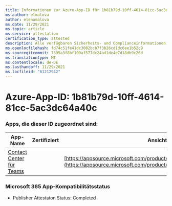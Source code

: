 ```yaml
---
title: Informationen zur Azure-App-ID für 1b81b79d-10ff-4614-81cc-5ac3dc64a40c
ms.author: elmalova
author: elenamalova
ms.date: 11/29/2021
ms.topic: article
ms.service: attestation
certification_type: attested
description: Alle verfügbaren Sicherheits- und Complianceinformationen für 1b81b79d-10ff-4614-81cc-5ac3dc64a40c.
ms.openlocfilehash: fd74c51fe41dc3082bcb7f3b26cd1dc6ee1b52c9
ms.sourcegitcommit: 7395a3f8bf109af577dc24ad1de4e7d18db9c26d
ms.translationtype: MT
ms.contentlocale: de-DE
ms.lasthandoff: 11/29/2021
ms.locfileid: "61212942"
---
```

# <a name="azure-app-id-1b81b79d-10ff-4614-81cc-5ac3dc64a40c"></a>Azure-App-ID: 1b81b79d-10ff-4614-81cc-5ac3dc64a40c


### <a name="apps-associated-with-this-id"></a>Apps, die dieser ID zugeordnet sind:
| **App-Name** | **Zertifiziert** | **Ansicht in AppSource** |
|--------------|---------------|-----------------------|
| [Contact Center für Teams](https://docs.microsoft.com/microsoft-365-app-certification/forward/geomant.buzzeasy_teams_contact_center) |  | [https://appsource.microsoft.com/product/office/geomant.buzzeasy_teams_contact_center](https://appsource.microsoft.com/product/office/geomant.buzzeasy_teams_contact_center) |

### <a name="microsoft-365-app-compliance-status"></a>Microsoft 365 App-Kompatibilitätsstatus
- Publisher Attestaton Status: Completed
